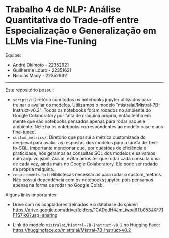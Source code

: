 # Trabalho 4 de NLP: Análise Quantitativa do Trade-off entre Especialização e Generalização em LLMs via Fine-Tuning

Equipe:
- André Okimoto - 22352921
- Guilherme Louro - 22351621
- Nicolas Mady - 22352932

---

Este repositório possui:
- `scripts/`: Diretório com todos os notebooks jupyter utilizados para treinar e avaliar os modelos. Utilizamos o modelo "mistralai/Mistral-7B-Instruct-v0.2". Todos os notebooks foram rodados no ambiente do Google Colaboratory por falta de máquina própria, então tenha em mente que são notebooks pensados apenas para rodar naquele ambiente. Nele há os notebooks correspondentes ao modelo base e aos fine-tuned.
- `custom_metrics/`: Diretório que possui a métrica customizada do deepeval para avaliar as respostas dos modelos para a tarefa de Text-to-SQL. Importante mencionar que, por questões de eficiência e praticidade, nós geramos as consultas SQL dos modelos e salvamos num arquivo jsonl. Assim, evitaríamos ter que rodar cada consulta uma de cada vez, ainda mais no Google Colaboratory. Ele pode ser rodado na própria máquina.
- `requirements.txt`: Bibliotecas necessárias para rodar o custom_metrics. Não possui dependência com os notebooks jupyter, pois pensamos apenas na forma de rodar no Google Colab.

Alguns links importantes:
- Drive com os adaptadores treinados e o database do spider:
https://drive.google.com/drive/folders/1CADgJH4JmLiwoa6Tb053JXF71F1S7lkG?usp=sharing


- Link do modelo `mistralai/Mistral-7B-Instruct-v0.2` no Hugging Face:
https://huggingface.co/mistralai/Mistral-7B-Instruct-v0.2

